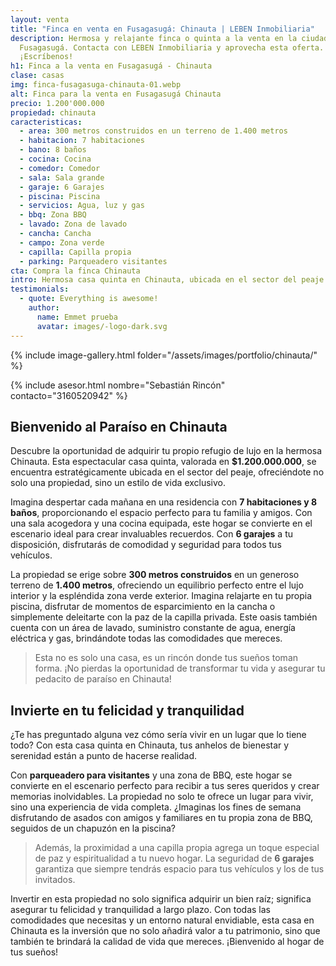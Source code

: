 ```yaml
---
layout: venta
title: "Finca en venta en Fusagasugá: Chinauta | LEBEN Inmobiliaria"
description: Hermosa y relajante finca o quinta a la venta en la ciudad de
  Fusagasugá. Contacta con LEBEN Inmobiliaria y aprovecha esta oferta.
  ¡Escríbenos!
h1: Finca a la venta en Fusagasugá - Chinauta
clase: casas
img: finca-fusagasuga-chinauta-01.webp
alt: Finca para la venta en Fusagasugá Chinauta
precio: 1.200'000.000
propiedad: chinauta
caracteristicas:
  - area: 300 metros construidos en un terreno de 1.400 metros
  - habitacion: 7 habitaciones
  - bano: 8 baños
  - cocina: Cocina
  - comedor: Comedor
  - sala: Sala grande
  - garaje: 6 Garajes
  - piscina: Piscina
  - servicios: Agua, luz y gas
  - bbq: Zona BBQ
  - lavado: Zona de lavado
  - cancha: Cancha
  - campo: Zona verde
  - capilla: Capilla propia
  - parking: Parqueadero visitantes
cta: Compra la finca Chinauta
intro: Hermosa casa quinta en Chinauta, ubicada en el sector del peaje
testimonials:
  - quote: Everything is awesome!
    author:
      name: Emmet prueba
      avatar: images/-logo-dark.svg
---
```

{% include image-gallery.html folder="/assets/images/portfolio/chinauta/" %}

{% include asesor.html nombre="Sebastián Rincón" contacto="3160520942" %}

## Bienvenido al Paraíso en Chinauta

Descubre la oportunidad de adquirir tu propio refugio de lujo en la hermosa Chinauta. Esta espectacular casa quinta, valorada en **$1.200.000.000**, se encuentra estratégicamente ubicada en el sector del peaje, ofreciéndote no solo una propiedad, sino un estilo de vida exclusivo.

Imagina despertar cada mañana en una residencia con **7 habitaciones y 8 baños**, proporcionando el espacio perfecto para tu familia y amigos. Con una sala acogedora y una cocina equipada, este hogar se convierte en el escenario ideal para crear invaluables recuerdos. Con **6 garajes** a tu disposición, disfrutarás de comodidad y seguridad para todos tus vehículos.

La propiedad se erige sobre **300 metros construidos** en un generoso terreno de **1.400 metros**, ofreciendo un equilibrio perfecto entre el lujo interior y la espléndida zona verde exterior. Imagina relajarte en tu propia piscina, disfrutar de momentos de esparcimiento en la cancha o simplemente deleitarte con la paz de la capilla privada. Este oasis también cuenta con un área de lavado, suministro constante de agua, energía eléctrica y gas, brindándote todas las comodidades que mereces.

>Esta no es solo una casa, es un rincón donde tus sueños toman forma. ¡No pierdas la oportunidad de transformar tu vida y asegurar tu pedacito de paraíso en Chinauta!

## Invierte en tu felicidad y tranquilidad

¿Te has preguntado alguna vez cómo sería vivir en un lugar que lo tiene todo? Con esta casa quinta en Chinauta, tus anhelos de bienestar y serenidad están a punto de hacerse realidad.

Con **parqueadero para visitantes** y una zona de BBQ, este hogar se convierte en el escenario perfecto para recibir a tus seres queridos y crear memorias inolvidables. La propiedad no solo te ofrece un lugar para vivir, sino una experiencia de vida completa. ¿Imaginas los fines de semana disfrutando de asados con amigos y familiares en tu propia zona de BBQ, seguidos de un chapuzón en la piscina?

>Además, la proximidad a una capilla propia agrega un toque especial de paz y espiritualidad a tu nuevo hogar. La seguridad de **6 garajes** garantiza que siempre tendrás espacio para tus vehículos y los de tus invitados.

Invertir en esta propiedad no solo significa adquirir un bien raíz; significa asegurar tu felicidad y tranquilidad a largo plazo. Con todas las comodidades que necesitas y un entorno natural envidiable, esta casa en Chinauta es la inversión que no solo añadirá valor a tu patrimonio, sino que también te brindará la calidad de vida que mereces. ¡Bienvenido al hogar de tus sueños!
